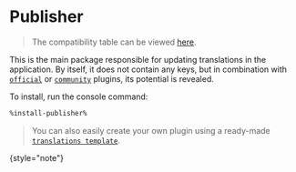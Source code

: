 # Publisher

> The compatibility table can be viewed [here](release-notes.md#publisher).


This is the main package responsible for updating translations in the application.
By itself, it does not contain any keys, but in combination with [`official`](plugins-official.md)
or [`community`](plugins-community.md) plugins, its potential is revealed.

To install, run the console command:

```Bash
%install-publisher%
```

> You can also easily create your own plugin using a
> ready-made [`translations template`](https://github.com/Laravel-Lang/translations-template).
>
{style="note"}
